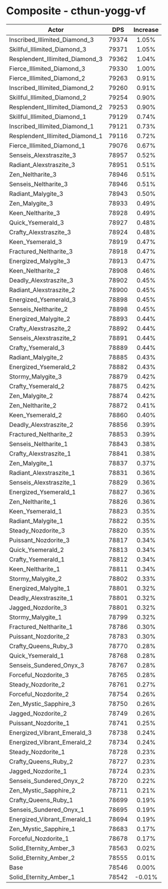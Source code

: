# Composite - cthun-yogg-vf
| Actor | DPS | Increase |
|---|:---:|:---:|
|Inscribed_Illimited_Diamond_3|79374|1.05%|
|Skillful_Illimited_Diamond_3|79371|1.05%|
|Resplendent_Illimited_Diamond_3|79362|1.04%|
|Fierce_Illimited_Diamond_3|79330|1.00%|
|Fierce_Illimited_Diamond_2|79263|0.91%|
|Inscribed_Illimited_Diamond_2|79260|0.91%|
|Skillful_Illimited_Diamond_2|79254|0.90%|
|Resplendent_Illimited_Diamond_2|79253|0.90%|
|Skillful_Illimited_Diamond_1|79129|0.74%|
|Inscribed_Illimited_Diamond_1|79121|0.73%|
|Resplendent_Illimited_Diamond_1|79116|0.72%|
|Fierce_Illimited_Diamond_1|79076|0.67%|
|Senseis_Alexstraszite_3|78957|0.52%|
|Radiant_Alexstraszite_3|78951|0.51%|
|Zen_Neltharite_3|78946|0.51%|
|Senseis_Neltharite_3|78946|0.51%|
|Radiant_Malygite_3|78943|0.50%|
|Zen_Malygite_3|78933|0.49%|
|Keen_Neltharite_3|78928|0.49%|
|Quick_Ysemerald_3|78927|0.48%|
|Crafty_Alexstraszite_3|78924|0.48%|
|Keen_Ysemerald_3|78919|0.47%|
|Fractured_Neltharite_3|78918|0.47%|
|Energized_Malygite_3|78913|0.47%|
|Keen_Neltharite_2|78908|0.46%|
|Deadly_Alexstraszite_3|78902|0.45%|
|Radiant_Alexstraszite_2|78900|0.45%|
|Energized_Ysemerald_3|78898|0.45%|
|Senseis_Neltharite_2|78898|0.45%|
|Energized_Malygite_2|78893|0.44%|
|Crafty_Alexstraszite_2|78892|0.44%|
|Senseis_Alexstraszite_2|78891|0.44%|
|Crafty_Ysemerald_3|78889|0.44%|
|Radiant_Malygite_2|78885|0.43%|
|Energized_Ysemerald_2|78882|0.43%|
|Stormy_Malygite_3|78879|0.42%|
|Crafty_Ysemerald_2|78875|0.42%|
|Zen_Malygite_2|78874|0.42%|
|Zen_Neltharite_2|78872|0.41%|
|Keen_Ysemerald_2|78860|0.40%|
|Deadly_Alexstraszite_2|78856|0.39%|
|Fractured_Neltharite_2|78853|0.39%|
|Senseis_Neltharite_1|78843|0.38%|
|Crafty_Alexstraszite_1|78841|0.38%|
|Zen_Malygite_1|78837|0.37%|
|Radiant_Alexstraszite_1|78831|0.36%|
|Senseis_Alexstraszite_1|78829|0.36%|
|Energized_Ysemerald_1|78827|0.36%|
|Zen_Neltharite_1|78826|0.36%|
|Keen_Ysemerald_1|78823|0.35%|
|Radiant_Malygite_1|78822|0.35%|
|Steady_Nozdorite_3|78820|0.35%|
|Puissant_Nozdorite_3|78817|0.34%|
|Quick_Ysemerald_2|78813|0.34%|
|Crafty_Ysemerald_1|78812|0.34%|
|Keen_Neltharite_1|78811|0.34%|
|Stormy_Malygite_2|78802|0.33%|
|Energized_Malygite_1|78801|0.32%|
|Deadly_Alexstraszite_1|78801|0.32%|
|Jagged_Nozdorite_3|78801|0.32%|
|Stormy_Malygite_1|78799|0.32%|
|Fractured_Neltharite_1|78786|0.30%|
|Puissant_Nozdorite_2|78783|0.30%|
|Crafty_Queens_Ruby_3|78770|0.28%|
|Quick_Ysemerald_1|78768|0.28%|
|Senseis_Sundered_Onyx_3|78767|0.28%|
|Forceful_Nozdorite_3|78765|0.28%|
|Steady_Nozdorite_2|78761|0.27%|
|Forceful_Nozdorite_2|78754|0.26%|
|Zen_Mystic_Sapphire_3|78750|0.26%|
|Jagged_Nozdorite_2|78749|0.26%|
|Puissant_Nozdorite_1|78741|0.25%|
|Energized_Vibrant_Emerald_3|78738|0.24%|
|Energized_Vibrant_Emerald_2|78734|0.24%|
|Steady_Nozdorite_1|78728|0.23%|
|Crafty_Queens_Ruby_2|78727|0.23%|
|Jagged_Nozdorite_1|78724|0.23%|
|Senseis_Sundered_Onyx_2|78720|0.22%|
|Zen_Mystic_Sapphire_2|78711|0.21%|
|Crafty_Queens_Ruby_1|78699|0.19%|
|Senseis_Sundered_Onyx_1|78695|0.19%|
|Energized_Vibrant_Emerald_1|78694|0.19%|
|Zen_Mystic_Sapphire_1|78683|0.17%|
|Forceful_Nozdorite_1|78678|0.17%|
|Solid_Eternity_Amber_3|78563|0.02%|
|Solid_Eternity_Amber_2|78555|0.01%|
|Base|78546|0.00%|
|Solid_Eternity_Amber_1|78542|-0.01%|
